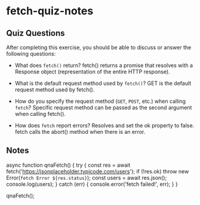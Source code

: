 # fetch-quiz-notes

## Quiz Questions

After completing this exercise, you should be able to discuss or answer the following questions:

- What does `fetch()` return?
  fetch() returns a promise that resolves with a Response object (representation of the entire HTTP response).

- What is the default request method used by `fetch()`?
  GET is the default request method used by fetch().

- How do you specify the request method (`GET`, `POST`, etc.) when calling `fetch`?
  Specific request method can be passed as the second argument when calling fetch().

- How does `fetch` report errors?
  Resolves and set the ok property to false.
  fetch calls the abort() method when there is an error.

## Notes

async function qnaFetch() {
try {
const res = await fetch('https://jsonplaceholder.typicode.com/users');
if (!res.ok) throw new Error(`fetch Error ${res.status}`);
const users = await res.json();
console.log(users);
} catch (err) {
console.error('fetch failed!', err);
}
}

qnaFetch();

